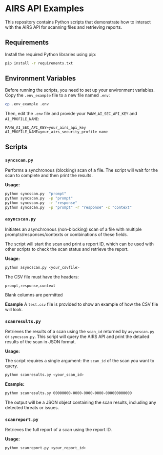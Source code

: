 
# AIRS API Examples

This repository contains Python scripts that demonstrate how to interact with the AIRS API for scanning files and retrieving reports.

## Requirements

Install the required Python libraries using pip:

```bash
pip install -r requirements.txt
```

## Environment Variables

Before running the scripts, you need to set up your environment variables. Copy the `.env_example` file to a new file named `.env`:

```bash
cp .env_example .env
```

Then, edit the `.env` file and provide your `PANW_AI_SEC_API_KEY` and `AI_PROFILE_NAME`:

```
PANW_AI_SEC_API_KEY=your_airs_api_key
AI_PROFILE_NAME=your_airs_security_profile name
```

## Scripts

### `syncscan.py`

Performs a synchronous (blocking) scan of a file. The script will wait for the scan to complete and then print the results.

**Usage:**

```bash
python syncscan.py  "prompt"
python syncscan.py  -p "prompt"
python syncscan.py  -r "response"
python syncscan.py  -p "prompt" -r "response" -c "context"
```

### `asyncscan.py`

Initiates an asynchronous (non-blocking) scan of a file with multiple prompts/responses/contexts or combinations of these fields. 

The script will start the scan and print a report ID, which can be used with other scripts to check the scan status and retrieve the report.

**Usage:**

```bash
python asyncscan.py <your_csvfile>
```

The CSV file must have the headers: 

`prompt,response,context`

Blank columns are permitted

**Example**
A `test.csv` file is provided to show an example of how the CSV file will look.
### `scanresults.py`

Retrieves the results of a scan using the `scan_id` returned by `asyncscan.py` or `syncscan.py`. This script will query the AIRS API and print the detailed results of the scan in JSON format.

**Usage:**

The script requires a single argument: the `scan_id` of the scan you want to query.

```bash
python scanresults.py <your_scan_id>
```

**Example:**

```bash
python scanresults.py 00000000-0000-0000-0000-000000000000
```

The output will be a JSON object containing the scan results, including any detected threats or issues.

### `scanreport.py`

Retrieves the full report of a scan using the report ID.

**Usage:**

```bash
python scanreport.py <your_report_id>
```
